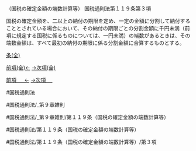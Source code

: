 （国税の確定金額の端数計算等）
国税通則法第１１９条第３項

国税の確定金額を、二以上の納付の期限を定め、一定の金額に分割して納付することとされている場合において、その納付の期限ごとの分割金額に千円未満（前項に規定する国税に係るものについては、一円未満）の端数があるときは、その端数金額は、すべて最初の納付の期限に係る分割金額に合算するものとする。

[条(全)](国税通則法＿＿＿＿＿第１１９条_.md)

[前項(全)←](国税通則法＿＿＿＿＿第１１９条第２項_.md)    [→次項(全)](国税通則法＿＿＿＿＿第１１９条第４項_.md)

[前項 　 ←](国税通則法＿＿＿＿＿第１１９条第２項.md)    [→次項 　 ](国税通則法＿＿＿＿＿第１１９条第４項.md)



#国税通則法

#国税通則法/_第９章雑則

#国税通則法/_第９章雑則/第１１９条（国税の確定金額の端数計算等）

#国税通則法/第１１９条（国税の確定金額の端数計算等）

#国税通則法/第１１９条（国税の確定金額の端数計算等）/第３項

